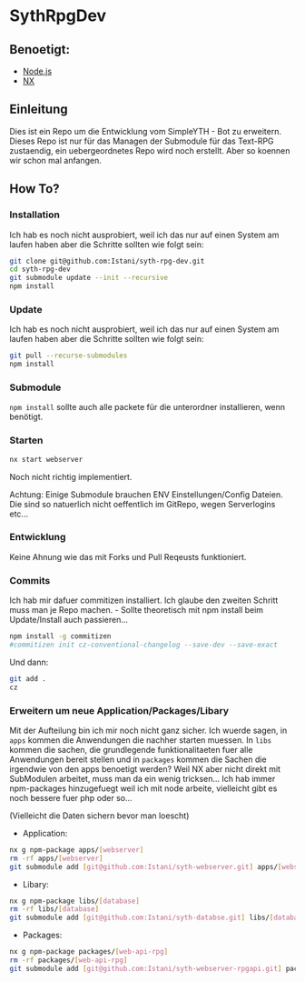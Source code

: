 # SythRpgDev

## Benoetigt:
- [Node.js](https://nodejs.org/en/learn/getting-started/how-to-install-nodejs)
- [NX](https://nx.dev/getting-started/installation)

## Einleitung
Dies ist ein Repo um die Entwicklung vom SimpleYTH - Bot zu erweitern.
Dieses Repo ist nur für das Managen der Submodule für das Text-RPG zustaendig, ein uebergeordnetes Repo wird noch erstellt.
Aber so koennen wir schon mal anfangen.

## How To?
### Installation
Ich hab es noch nicht ausprobiert, weil ich das nur auf einen System am laufen haben aber die Schritte sollten wie folgt sein:
```sh
git clone git@github.com:Istani/syth-rpg-dev.git
cd syth-rpg-dev
git submodule update --init --recursive
npm install
```

### Update
Ich hab es noch nicht ausprobiert, weil ich das nur auf einen System am laufen haben aber die Schritte sollten wie folgt sein:
```sh
git pull --recurse-submodules
npm install
```

### Submodule
```npm install``` sollte auch alle packete für die unterordner installieren, wenn benötigt.

### Starten
```sh
nx start webserver
```
Noch nicht richtig implementiert.

Achtung: 
Einige Submodule brauchen ENV Einstellungen/Config Dateien.
Die sind so natuerlich nicht oeffentlich im GitRepo, wegen Serverlogins etc...

### Entwicklung
Keine Ahnung wie das mit Forks und Pull Reqeusts funktioniert.

### Commits
Ich hab mir dafuer commitizen installiert.
Ich glaube den zweiten Schritt muss man je Repo machen. - Sollte theoretisch mit npm install beim Update/Install auch passieren...
```sh
npm install -g commitizen
#commitizen init cz-conventional-changelog --save-dev --save-exact 
```


Und dann:
```sh
git add .
cz
```

### Erweitern um neue Application/Packages/Libary
Mit der Aufteilung bin ich mir noch nicht ganz sicher. Ich wuerde sagen, in `apps` kommen die Anwendungen die nachher starten muessen. In `libs` kommen die sachen, die grundlegende funktionalitaeten fuer alle Anwendungen bereit stellen und in `packages` kommen die Sachen die irgendwie von den apps benoetigt werden?
Weil NX aber nicht direkt mit SubModulen arbeitet, muss man da ein wenig tricksen... Ich hab immer npm-packages hinzugefuegt weil ich mit node arbeite, vielleicht gibt es noch bessere fuer php oder so...

(Vielleicht die Daten sichern bevor man loescht)

- Application:
```sh
nx g npm-package apps/[webserver]
rm -rf apps/[webserver]
git submodule add [git@github.com:Istani/syth-webserver.git] apps/[webserver]
```

- Libary:
```sh
nx g npm-package libs/[database]
rm -rf libs/[database]
git submodule add [git@github.com:Istani/syth-databse.git] libs/[database]
```

- Packages:
```sh
nx g npm-package packages/[web-api-rpg]
rm -rf packages/[web-api-rpg]
git submodule add [git@github.com:Istani/syth-webserver-rpgapi.git] packages/[web-api-rpg]
```